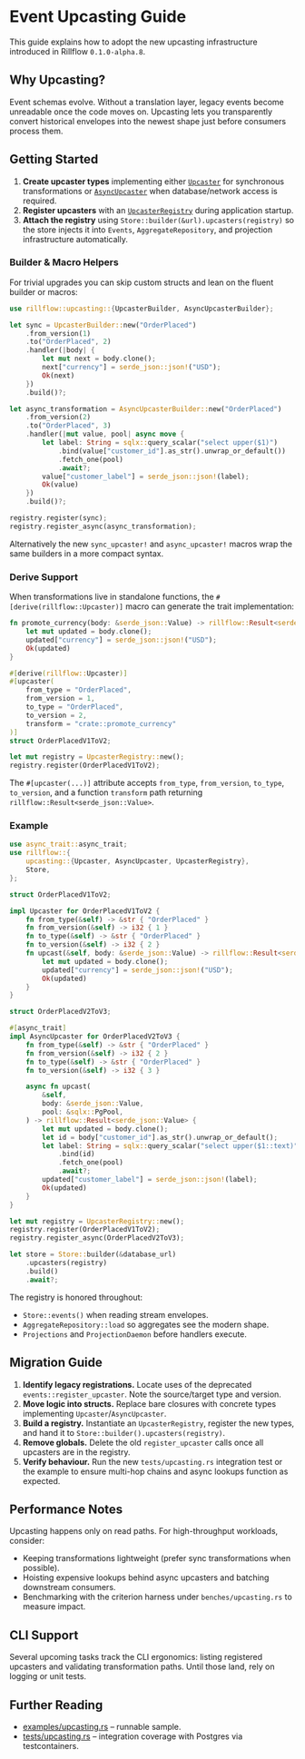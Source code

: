 # Event Upcasting Guide

This guide explains how to adopt the new upcasting infrastructure introduced in Rillflow
`0.1.0-alpha.8`.

## Why Upcasting?

Event schemas evolve. Without a translation layer, legacy events become unreadable once the code
moves on. Upcasting lets you transparently convert historical envelopes into the newest shape just
before consumers process them.

## Getting Started

1. **Create upcaster types** implementing either [`Upcaster`](src/upcasting/mod.rs) for synchronous
   transformations or [`AsyncUpcaster`](src/upcasting/mod.rs) when database/network access is
   required.
2. **Register upcasters** with an [`UpcasterRegistry`](src/upcasting/mod.rs) during application
   startup.
3. **Attach the registry** using `Store::builder(&url).upcasters(registry)` so the store injects it
   into `Events`, `AggregateRepository`, and projection infrastructure automatically.

### Builder & Macro Helpers

For trivial upgrades you can skip custom structs and lean on the fluent builder or macros:

```rust
use rillflow::upcasting::{UpcasterBuilder, AsyncUpcasterBuilder};

let sync = UpcasterBuilder::new("OrderPlaced")
    .from_version(1)
    .to("OrderPlaced", 2)
    .handler(|body| {
        let mut next = body.clone();
        next["currency"] = serde_json::json!("USD");
        Ok(next)
    })
    .build()?;

let async_transformation = AsyncUpcasterBuilder::new("OrderPlaced")
    .from_version(2)
    .to("OrderPlaced", 3)
    .handler(|mut value, pool| async move {
        let label: String = sqlx::query_scalar("select upper($1)")
            .bind(value["customer_id"].as_str().unwrap_or_default())
            .fetch_one(pool)
            .await?;
        value["customer_label"] = serde_json::json!(label);
        Ok(value)
    })
    .build()?;

registry.register(sync);
registry.register_async(async_transformation);
```

Alternatively the new `sync_upcaster!` and `async_upcaster!` macros wrap the same builders in a more
compact syntax.

### Derive Support

When transformations live in standalone functions, the `#[derive(rillflow::Upcaster)]` macro can
generate the trait implementation:

```rust
fn promote_currency(body: &serde_json::Value) -> rillflow::Result<serde_json::Value> {
    let mut updated = body.clone();
    updated["currency"] = serde_json::json!("USD");
    Ok(updated)
}

#[derive(rillflow::Upcaster)]
#[upcaster(
    from_type = "OrderPlaced",
    from_version = 1,
    to_type = "OrderPlaced",
    to_version = 2,
    transform = "crate::promote_currency"
)]
struct OrderPlacedV1ToV2;

let mut registry = UpcasterRegistry::new();
registry.register(OrderPlacedV1ToV2);
```

The `#[upcaster(...)]` attribute accepts `from_type`, `from_version`, `to_type`,
`to_version`, and a function `transform` path returning `rillflow::Result<serde_json::Value>`.

### Example

```rust
use async_trait::async_trait;
use rillflow::{
    upcasting::{Upcaster, AsyncUpcaster, UpcasterRegistry},
    Store,
};

struct OrderPlacedV1ToV2;

impl Upcaster for OrderPlacedV1ToV2 {
    fn from_type(&self) -> &str { "OrderPlaced" }
    fn from_version(&self) -> i32 { 1 }
    fn to_type(&self) -> &str { "OrderPlaced" }
    fn to_version(&self) -> i32 { 2 }
    fn upcast(&self, body: &serde_json::Value) -> rillflow::Result<serde_json::Value> {
        let mut updated = body.clone();
        updated["currency"] = serde_json::json!("USD");
        Ok(updated)
    }
}

struct OrderPlacedV2ToV3;

#[async_trait]
impl AsyncUpcaster for OrderPlacedV2ToV3 {
    fn from_type(&self) -> &str { "OrderPlaced" }
    fn from_version(&self) -> i32 { 2 }
    fn to_type(&self) -> &str { "OrderPlaced" }
    fn to_version(&self) -> i32 { 3 }

    async fn upcast(
        &self,
        body: &serde_json::Value,
        pool: &sqlx::PgPool,
    ) -> rillflow::Result<serde_json::Value> {
        let mut updated = body.clone();
        let id = body["customer_id"].as_str().unwrap_or_default();
        let label: String = sqlx::query_scalar("select upper($1::text)")
            .bind(id)
            .fetch_one(pool)
            .await?;
        updated["customer_label"] = serde_json::json!(label);
        Ok(updated)
    }
}

let mut registry = UpcasterRegistry::new();
registry.register(OrderPlacedV1ToV2);
registry.register_async(OrderPlacedV2ToV3);

let store = Store::builder(&database_url)
    .upcasters(registry)
    .build()
    .await?;
```

The registry is honored throughout:

- `Store::events()` when reading stream envelopes.
- `AggregateRepository::load` so aggregates see the modern shape.
- `Projections` and `ProjectionDaemon` before handlers execute.

## Migration Guide

1. **Identify legacy registrations.** Locate uses of the deprecated
   `events::register_upcaster`. Note the source/target type and version.
2. **Move logic into structs.** Replace bare closures with concrete types implementing
   `Upcaster`/`AsyncUpcaster`.
3. **Build a registry.** Instantiate an `UpcasterRegistry`, register the new types, and hand it to
   `Store::builder().upcasters(registry)`.
4. **Remove globals.** Delete the old `register_upcaster` calls once all upcasters are in the
   registry.
5. **Verify behaviour.** Run the new `tests/upcasting.rs` integration test or the example to ensure
   multi-hop chains and async lookups function as expected.

## Performance Notes

Upcasting happens only on read paths. For high-throughput workloads, consider:

- Keeping transformations lightweight (prefer sync transformations when possible).
- Hoisting expensive lookups behind async upcasters and batching downstream consumers.
- Benchmarking with the criterion harness under `benches/upcasting.rs` to measure impact.

## CLI Support

Several upcoming tasks track the CLI ergonomics: listing registered upcasters and validating
transformation paths. Until those land, rely on logging or unit tests.

## Further Reading

- [examples/upcasting.rs](examples/upcasting.rs) – runnable sample.
- [tests/upcasting.rs](tests/upcasting.rs) – integration coverage with Postgres via testcontainers.
